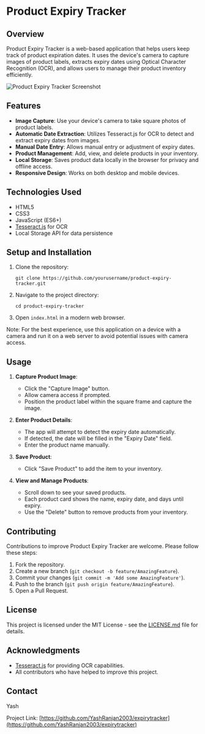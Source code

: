 # Product Expiry Tracker

## Overview

Product Expiry Tracker is a web-based application that helps users keep track of product expiration dates. It uses the device's camera to capture images of product labels, extracts expiry dates using Optical Character Recognition (OCR), and allows users to manage their product inventory efficiently.

![Product Expiry Tracker Screenshot](https://i.postimg.cc/XvQvHmjj/Whats-App-Image-2024-07-08-at-22-52-54-e0a3d592.jpg)

## Features

- **Image Capture**: Use your device's camera to take square photos of product labels.
- **Automatic Date Extraction**: Utilizes Tesseract.js for OCR to detect and extract expiry dates from images.
- **Manual Date Entry**: Allows manual entry or adjustment of expiry dates.
- **Product Management**: Add, view, and delete products in your inventory.
- **Local Storage**: Saves product data locally in the browser for privacy and offline access.
- **Responsive Design**: Works on both desktop and mobile devices.

## Technologies Used

- HTML5
- CSS3
- JavaScript (ES6+)
- [Tesseract.js](https://tesseract.projectnaptha.com/) for OCR
- Local Storage API for data persistence

## Setup and Installation

1. Clone the repository:
   ```
   git clone https://github.com/yourusername/product-expiry-tracker.git
   ```

2. Navigate to the project directory:
   ```
   cd product-expiry-tracker
   ```

3. Open `index.html` in a modern web browser.

Note: For the best experience, use this application on a device with a camera and run it on a web server to avoid potential issues with camera access.

## Usage

1. **Capture Product Image**:
   - Click the "Capture Image" button.
   - Allow camera access if prompted.
   - Position the product label within the square frame and capture the image.

2. **Enter Product Details**:
   - The app will attempt to detect the expiry date automatically.
   - If detected, the date will be filled in the "Expiry Date" field.
   - Enter the product name manually.

3. **Save Product**:
   - Click "Save Product" to add the item to your inventory.

4. **View and Manage Products**:
   - Scroll down to see your saved products.
   - Each product card shows the name, expiry date, and days until expiry.
   - Use the "Delete" button to remove products from your inventory.

## Contributing

Contributions to improve Product Expiry Tracker are welcome. Please follow these steps:

1. Fork the repository.
2. Create a new branch (`git checkout -b feature/AmazingFeature`).
3. Commit your changes (`git commit -m 'Add some AmazingFeature'`).
4. Push to the branch (`git push origin feature/AmazingFeature`).
5. Open a Pull Request.

## License

This project is licensed under the MIT License - see the [LICENSE.md](LICENSE.md) file for details.

## Acknowledgments

- [Tesseract.js](https://tesseract.projectnaptha.com/) for providing OCR capabilities.
- All contributors who have helped to improve this project.

## Contact

Yash

Project Link: [https://github.com/YashRanjan2003/expirytracker](https://github.com/YashRanjan2003/expirytracker)
